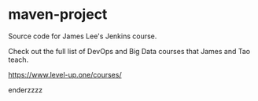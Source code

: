 # maven-project
Source code for James Lee's Jenkins course.

Check out the full list of DevOps and Big Data courses that James and Tao teach.

https://www.level-up.one/courses/

enderzzzz